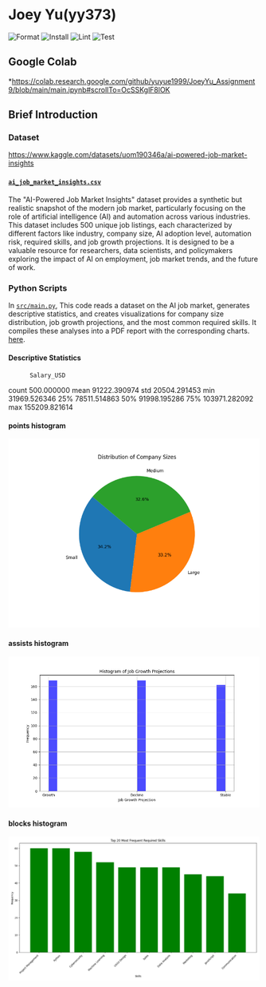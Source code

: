 

# Joey Yu(yy373)

![Format](https://github.com/yuyue1999/JoeyYu_Assignment9/actions/workflows/format.yml/badge.svg)
![Install](https://github.com/yuyue1999/JoeyYu_Assignment9/actions/workflows/install.yml/badge.svg)
![Lint](https://github.com/yuyue1999/JoeyYu_Assignment9/actions/workflows/lint.yml/badge.svg)
![Test](https://github.com/yuyue1999/JoeyYu_Assignment9/actions/workflows/test.yml/badge.svg)


## Google Colab
*https://colab.research.google.com/github/yuyue1999/JoeyYu_Assignment9/blob/main/main.ipynb#scrollTo=OcSSKglF8lOK




## Brief Introduction

### Dataset
https://www.kaggle.com/datasets/uom190346a/ai-powered-job-market-insights

#### [`ai_job_market_insights.csv`](ai_job_market_insights.csv)
The "AI-Powered Job Market Insights" dataset provides a synthetic but realistic snapshot of the modern job market, particularly focusing on the role of artificial intelligence (AI) and automation across various industries. This dataset includes 500 unique job listings, each characterized by different factors like industry, company size, AI adoption level, automation risk, required skills, and job growth projections. It is designed to be a valuable resource for researchers, data scientists, and policymakers exploring the impact of AI on employment, job market trends, and the future of work.

### Python Scripts

In [`src/main.py`](src/main.py), This code reads a dataset on the AI job market, generates descriptive statistics, and creates visualizations for company size distribution, job growth projections, and the most common required skills. It compiles these analyses into a PDF report with the corresponding charts. [here](AI-Powered_Job_Report.pdf).

#### Descriptive Statistics
          Salary_USD
count     500.000000
mean    91222.390974
std     20504.291453
min     31969.526346
25%     78511.514863
50%     91998.195286
75%    103971.282092
max    155209.821614


#### points histogram

![companysize_histogram.png](companysize_histogram.png)

#### assists histogram

![jobgrowth_histogram.png](jobgrowth_histogram.png)

#### blocks histogram

![requiredskill_histogram.png](requiredskill_histogram.png)

